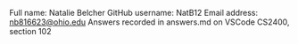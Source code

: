 Full name: Natalie Belcher
GitHub username: NatB12
Email address: nb816623@ohio.edu
Answers recorded in answers.md on VSCode
CS2400, section 102
